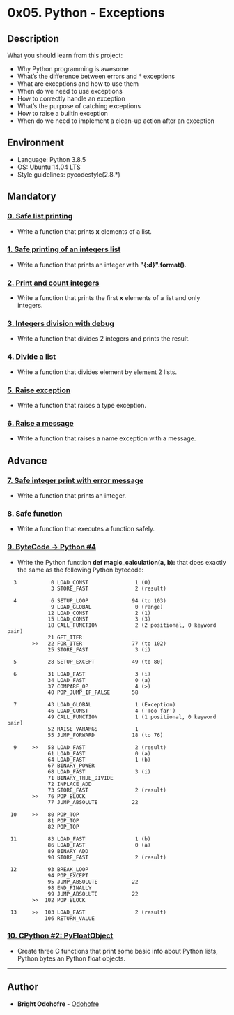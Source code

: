 # 0x05. Python - Exceptions

## Description

What you should learn from this project:

* Why Python programming is awesome
* What’s the difference between errors and * exceptions
* What are exceptions and how to use them
* When do we need to use exceptions
* How to correctly handle an exception
* What’s the purpose of catching exceptions
* How to raise a builtin exception
* When do we need to implement a clean-up action after an exception

## Environment

* Language: Python 3.8.5
* OS: Ubuntu 14.04 LTS
* Style guidelines: pycodestyle(2.8.*)

## Mandatory

### [0. Safe list printing](./0-safe_print_list.py)

* Write a function that prints **x** elements of a list.

### [1. Safe printing of an integers list](./1-safe_print_integer.py)

* Write a function that prints an integer with **"{:d}".format()**.

### [2. Print and count integers](./2-safe_print_list_integers.py)

* Write a function that prints the first **x** elements of a list and only integers.

### [3. Integers division with debug](./3-safe_print_division.py)

* Write a function that divides 2 integers and prints the result.

### [4. Divide a list](./4-list_division.py)

* Write a function that divides element by element 2 lists.

### [5. Raise exception](./5-raise_exception.py)

* Write a function that raises a type exception.

### [6. Raise a message](./6-raise_exception_msg.py)

* Write a function that raises a name exception with a message.

## Advance

### [7. Safe integer print with error message](./100-safe_print_integer_err.py)

* Write a function that prints an integer.

### [8. Safe function](./101-safe_function.py)

* Write a function that executes a function safely.

### [9. ByteCode -> Python #4](./102-magic_calculation.py)

* Write the Python function **def magic_calculation(a, b):** that does exactly the same as the following Python bytecode:

```Bytecode
  3           0 LOAD_CONST               1 (0)
              3 STORE_FAST               2 (result)

  4           6 SETUP_LOOP              94 (to 103)
              9 LOAD_GLOBAL              0 (range)
             12 LOAD_CONST               2 (1)
             15 LOAD_CONST               3 (3)
             18 CALL_FUNCTION            2 (2 positional, 0 keyword pair)
             21 GET_ITER
        >>   22 FOR_ITER                77 (to 102)
             25 STORE_FAST               3 (i)

  5          28 SETUP_EXCEPT            49 (to 80)

  6          31 LOAD_FAST                3 (i)
             34 LOAD_FAST                0 (a)
             37 COMPARE_OP               4 (>)
             40 POP_JUMP_IF_FALSE       58

  7          43 LOAD_GLOBAL              1 (Exception)
             46 LOAD_CONST               4 ('Too far')
             49 CALL_FUNCTION            1 (1 positional, 0 keyword pair)
             52 RAISE_VARARGS            1
             55 JUMP_FORWARD            18 (to 76)

  9     >>   58 LOAD_FAST                2 (result)
             61 LOAD_FAST                0 (a)
             64 LOAD_FAST                1 (b)
             67 BINARY_POWER
             68 LOAD_FAST                3 (i)
             71 BINARY_TRUE_DIVIDE
             72 INPLACE_ADD
             73 STORE_FAST               2 (result)
        >>   76 POP_BLOCK
             77 JUMP_ABSOLUTE           22

 10     >>   80 POP_TOP
             81 POP_TOP
             82 POP_TOP

 11          83 LOAD_FAST                1 (b)
             86 LOAD_FAST                0 (a)
             89 BINARY_ADD
             90 STORE_FAST               2 (result)

 12          93 BREAK_LOOP
             94 POP_EXCEPT
             95 JUMP_ABSOLUTE           22
             98 END_FINALLY
             99 JUMP_ABSOLUTE           22
        >>  102 POP_BLOCK

 13     >>  103 LOAD_FAST                2 (result)
            106 RETURN_VALUE
```

### [10. CPython #2: PyFloatObject](./103-python.c)

* Create three C functions that print some basic info about Python lists, Python bytes an Python float objects.

---

## Author

* **Bright Odohofre** - [Odohofre](https://github.com/Odohofre)

